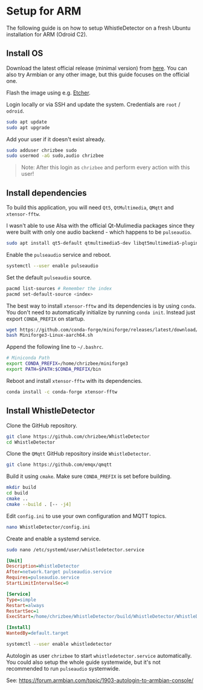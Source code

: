 # Setup for ARM

The following guide is on how to setup WhistleDetector on a fresh Ubuntu installation for ARM (Odroid C2).

## Install OS

Download the latest official release (minimal version) from [here](https://wiki.odroid.com/odroid-c2/os_images/ubuntu/ubuntu). You can also try Armbian or any other image, but this guide focuses on the official one.

Flash the image using e.g. [Etcher](https://www.balena.io/etcher/).

Login locally or via SSH and update the system. Credentials are `root` / `odroid`.

```bash
sudo apt update
sudo apt upgrade
```

Add your user if it doesn't exist already.

```bash
sudo adduser chrizbee sudo
sudo usermod -aG sudo,audio chrizbee
```

> Note: After this login as `chrizbee` and perform every action with this user!

## Install dependencies

To build this application, you will need `Qt5`, `QtMultimedia`, `QMqtt` and `xtensor-fftw`.

I wasn't able to use Alsa with the official Qt-Mulimedia packages since they were built with only one audio backend - which happens to be `pulseaudio`.

```bash
sudo apt install qt5-default qtmultimedia5-dev libqt5multimedia5-plugins pulseaudio git build-essential cmake libfftw3-dev
```

Enable the `pulseaudio` service and reboot.

```bash
systemctl --user enable pulseaudio
```

Set the default `pulseaudio` source.

```bash
pacmd list-sources # Remember the index
pacmd set-default-source <index>
```

The best way to install `xtensor-fftw` and its dependencies is by using `conda`. You don't need to automatically initialize by running `conda init`. Instead just export `CONDA_PREFIX` on startup.

```bash
wget https://github.com/conda-forge/miniforge/releases/latest/download/Miniforge3-Linux-aarch64.sh
bash Miniforge3-Linux-aarch64.sh
```

Append the following line to `~/.bashrc`.

```bash
# Miniconda Path
export CONDA_PREFIX=/home/chrizbee/miniforge3
export PATH=$PATH:$CONDA_PREFIX/bin
```

Reboot and install `xtensor-fftw` with its dependencies.

```bash
conda install -c conda-forge xtensor-fftw
```

## Install WhistleDetector

Clone the GitHub repository.

```bash
git clone https://github.com/chrizbee/WhistleDetector
cd WhistleDetector
```

Clone the `QMqtt` GitHub repository inside `WhistleDetector`.

```bash
git clone https://github.com/emqx/qmqtt
```

Build it using `cmake`. Make sure `CONDA_PREFIX` is set before building.

```bash
mkdir build
cd build
cmake ..
cmake --build . [-- -j4]
```

Edit `config.ini` to use your own configuration and MQTT topics.

```bash
nano WhistleDetector/config.ini
```

Create and enable a systemd service.

```bash
sudo nano /etc/systemd/user/whistledetector.service
```

```ini
[Unit]
Description=WhistleDetector
After=network.target pulseaudio.service
Requires=pulseaudio.service
StartLimitIntervalSec=0

[Service]
Type=simple
Restart=always
RestartSec=1
ExecStart=/home/chrizbee/WhistleDetector/build/WhistleDetector/WhistleDetector

[Install]
WantedBy=default.target
```

```bash
systemctl --user enable whistledetector
```

Autologin as user `chrizbee` to start `whistledetector.service` automatically. You could also setup the whole guide systemwide, but it's not recommended to run `pulseaudio` systemwide.

See: https://forum.armbian.com/topic/1903-autologin-to-armbian-console/